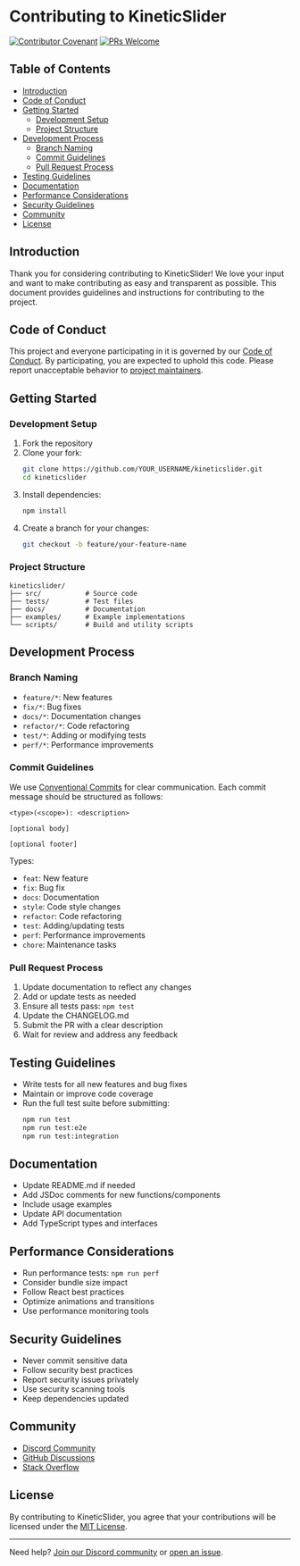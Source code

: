 # Contributing to KineticSlider

[![Contributor Covenant](https://img.shields.io/badge/Contributor%20Covenant-2.1-4baaaa.svg)](CODE_OF_CONDUCT.md)
[![PRs Welcome](https://img.shields.io/badge/PRs-welcome-brightgreen.svg)](http://makeapullrequest.com)

## Table of Contents
- [Introduction](#introduction)
- [Code of Conduct](#code-of-conduct)
- [Getting Started](#getting-started)
  - [Development Setup](#development-setup)
  - [Project Structure](#project-structure)
- [Development Process](#development-process)
  - [Branch Naming](#branch-naming)
  - [Commit Guidelines](#commit-guidelines)
  - [Pull Request Process](#pull-request-process)
- [Testing Guidelines](#testing-guidelines)
- [Documentation](#documentation)
- [Performance Considerations](#performance-considerations)
- [Security Guidelines](#security-guidelines)
- [Community](#community)
- [License](#license)

## Introduction

Thank you for considering contributing to KineticSlider! We love your input and want to make contributing as easy and transparent as possible. This document provides guidelines and instructions for contributing to the project.

## Code of Conduct

This project and everyone participating in it is governed by our [Code of Conduct](CODE_OF_CONDUCT.md). By participating, you are expected to uphold this code. Please report unacceptable behavior to [project maintainers](mailto:maintainers@kineticslider.dev).

## Getting Started

### Development Setup

1. Fork the repository
2. Clone your fork:
   ```bash
   git clone https://github.com/YOUR_USERNAME/kineticslider.git
   cd kineticslider
   ```
3. Install dependencies:
   ```bash
   npm install
   ```
4. Create a branch for your changes:
   ```bash
   git checkout -b feature/your-feature-name
   ```

### Project Structure

```
kineticslider/
├── src/           # Source code
├── tests/         # Test files
├── docs/          # Documentation
├── examples/      # Example implementations
└── scripts/       # Build and utility scripts
```

## Development Process

### Branch Naming

- `feature/*`: New features
- `fix/*`: Bug fixes
- `docs/*`: Documentation changes
- `refactor/*`: Code refactoring
- `test/*`: Adding or modifying tests
- `perf/*`: Performance improvements

### Commit Guidelines

We use [Conventional Commits](https://www.conventionalcommits.org/) for clear communication. Each commit message should be structured as follows:

```
<type>(<scope>): <description>

[optional body]

[optional footer]
```

Types:
- `feat`: New feature
- `fix`: Bug fix
- `docs`: Documentation
- `style`: Code style changes
- `refactor`: Code refactoring
- `test`: Adding/updating tests
- `perf`: Performance improvements
- `chore`: Maintenance tasks

### Pull Request Process

1. Update documentation to reflect any changes
2. Add or update tests as needed
3. Ensure all tests pass: `npm test`
4. Update the CHANGELOG.md
5. Submit the PR with a clear description
6. Wait for review and address any feedback

## Testing Guidelines

- Write tests for all new features and bug fixes
- Maintain or improve code coverage
- Run the full test suite before submitting:
  ```bash
  npm run test
  npm run test:e2e
  npm run test:integration
  ```

## Documentation

- Update README.md if needed
- Add JSDoc comments for new functions/components
- Include usage examples
- Update API documentation
- Add TypeScript types and interfaces

## Performance Considerations

- Run performance tests: `npm run perf`
- Consider bundle size impact
- Follow React best practices
- Optimize animations and transitions
- Use performance monitoring tools

## Security Guidelines

- Never commit sensitive data
- Follow security best practices
- Report security issues privately
- Use security scanning tools
- Keep dependencies updated

## Community

- [Discord Community](https://discord.gg/kineticslider)
- [GitHub Discussions](https://github.com/zach/kineticslider/discussions)
- [Stack Overflow](https://stackoverflow.com/questions/tagged/kineticslider)

## License

By contributing to KineticSlider, you agree that your contributions will be licensed under the [MIT License](LICENSE.md).

---

Need help? [Join our Discord community](https://discord.gg/kineticslider) or [open an issue](https://github.com/zach/kineticslider/issues/new/choose). 